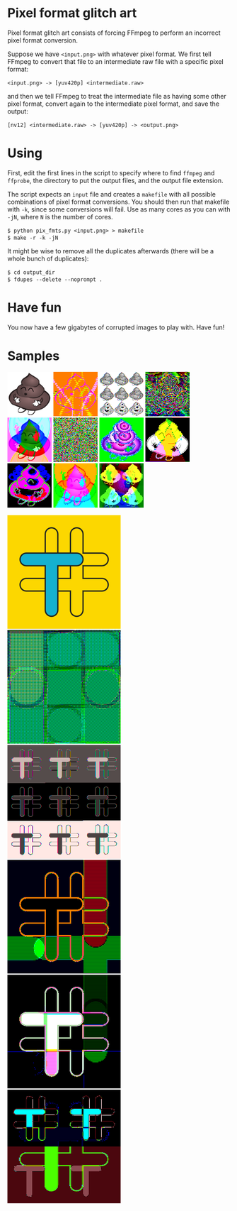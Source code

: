 # Pixel format glitch art

Pixel format glitch art consists of forcing FFmpeg to perform an incorrect pixel format conversion.

Suppose we have `<input.png>` with whatever pixel format. We first tell FFmpeg to convert that file to an intermediate raw file with a specific pixel format:

    <input.png> -> [yuv420p] <intermediate.raw>

and then we tell FFmpeg to treat the intermediate file as having some other pixel format, convert again to the intermediate pixel format, and save the output:

    [nv12] <intermediate.raw> -> [yuv420p] -> <output.png>

# Using

First, edit the first lines in the script to specify where to find `ffmpeg` and `ffprobe`, the directory to put the output files, and the output file extension.

The script expects an `input` file and creates a `makefile` with all possible combinations of pixel format conversions. You should then run that makefile with `-k`, since some conversions will fail. Use as many cores as you can with `-jN`, where `N` is the number of cores.

    $ python pix_fmts.py <input.png> > makefile
    $ make -r -k -jN

It might be wise to remove all the duplicates afterwards (there will be a whole bunch of duplicates):

    $ cd output_dir
    $ fdupes --delete --noprompt .

# Have fun

You now have a few gigabytes of corrupted images to play with. Have fun!

# Samples

![libcaca-logo](samples/libcaca-logo.png)
![gbrp12le->yuv420p10le](samples/gbrp12le_yuv420p10le.png)
![gbrp9be->bgr48le](samples/gbrp9be_bgr48le.png)
![gbrp9be->yuv422p10le](samples/gbrp9be_yuv422p10le.png)
![gbrp->yuvj440p](samples/gbrp_yuvj440p.png)
![xyz12be->yuv420p10le](samples/xyz12be_yuv420p10le.png)
![yuv444p12le->yuv444p16be](samples/yuv444p12le_yuv444p16be.png)
![yuv444p16be->yuv420p14be](samples/yuv444p16be_yuv420p14be.png)
![yuva422p9be->yuv444p14le](samples/yuva422p9be_yuv444p14le.png)
![yuva422p9le->yuv420p16be](samples/yuva422p9le_yuv420p16be.png)
![yuvj444p->yuv420p12le](samples/yuvj444p_yuv420p12le.png)

![argb->argb](samples2/argb_argb.png)
![bgr48be->yuv444p14be](samples2/bgr48be_yuv444p14be.png)
![gbrp10be->xyz12le](samples2/gbrp10be_xyz12le.png)
![yuv444p16le->yuv422p12le](samples2/yuv444p16le_yuv422p12le.png)
![yuv444p16le->yuv422p14le](samples2/yuv444p16le_yuv422p14le.png)
![yuva444p->yuv422p12le](samples2/yuva444p_yuv422p12le.png)
